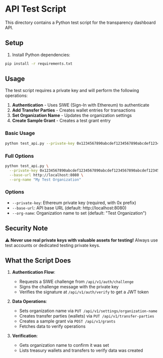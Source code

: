 # API Test Script

This directory contains a Python test script for the transparency dashboard API.

## Setup

1. Install Python dependencies:
```bash
pip install -r requirements.txt
```

## Usage

The test script requires a private key and will perform the following operations:

1. **Authentication** - Uses SIWE (Sign-In with Ethereum) to authenticate
2. **Add Transfer Parties** - Creates wallet entries for transactions
3. **Set Organization Name** - Updates the organization settings
4. **Create Sample Grant** - Creates a test grant entry

### Basic Usage

```bash
python test_api.py --private-key 0x1234567890abcdef1234567890abcdef1234567890abcdef1234567890abcdef
```

### Full Options

```bash
python test_api.py \
  --private-key 0x1234567890abcdef1234567890abcdef1234567890abcdef1234567890abcdef \
  --base-url http://localhost:8080 \
  --org-name "My Test Organization"
```

### Options

- `--private-key`: Ethereum private key (required, with 0x prefix)
- `--base-url`: API base URL (default: http://localhost:8080)
- `--org-name`: Organization name to set (default: "Test Organization")

## Security Note

⚠️ **Never use real private keys with valuable assets for testing!** Always use test accounts or dedicated testing private keys.

## What the Script Does

1. **Authentication Flow**:
   - Requests a SIWE challenge from `/api/v1/auth/challenge`
   - Signs the challenge message with the private key
   - Verifies the signature at `/api/v1/auth/verify` to get a JWT token

2. **Data Operations**:
   - Sets organization name via `PUT /api/v1/settings/organization-name`
   - Creates transfer parties (wallets) via `PUT /api/v1/transfer-parties`
   - Creates a sample grant via `POST /api/v1/grants`
   - Fetches data to verify operations

3. **Verification**:
   - Gets organization name to confirm it was set
   - Lists treasury wallets and transfers to verify data was created